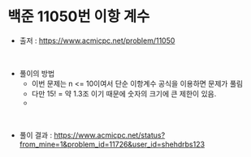 # 백준 11050번 이항 계수
- 출저 : https://www.acmicpc.net/problem/11050

<br>

- 풀이의 방법
  - 이번 문제는 n <= 10이여서 단순 이항계수 공식을 이용하면 문제가 풀림
  - 다만 15! = 약 1.3조 이기 때문에 숫자의 크기에 큰 제한이 있음.
  - 

<br>

- 풀이 결과 : https://www.acmicpc.net/status?from_mine=1&problem_id=11726&user_id=shehdrbs123